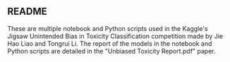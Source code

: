 ## README
These are multiple notebook and Python scripts used in the Kaggle's Jigsaw Unintended Bias in Toxicity Classification competition made by Jie Hao Liao and Tongrui Li. The report of the models in the notebook and Python scripts are detailed in the "Unbiased Toxicity Report.pdf" paper.
